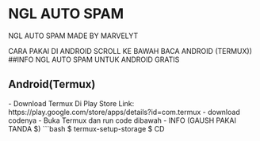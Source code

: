 # NGL AUTO SPAM
NGL AUTO SPAM MADE BY MARVELYT

CARA PAKAI DI ANDROID SCROLL KE BAWAH BACA ANDROID (TERMUX))
##INFO
NGL AUTO SPAM UNTUK ANDROID GRATIS

<h2>Android(Termux)</h2>
- Download Termux Di Play Store Link: https://play.google.com/store/apps/details?id=com.termux
- download codenya
- Buka Termux dan run code dibawah
- INFO (GAUSH PAKAI TANDA $)
```bash
$ termux-setup-storage
$ CD
